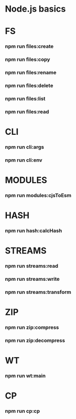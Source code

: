 # Node.js basics

# FS

### npm run files:create

### npm run files:copy

### npm run files:rename

### npm run files:delete

### npm run files:list

### npm run files:read

# CLI

### npm run cli:args

### npm run cli:env

# MODULES

### npm run modules:cjsToEsm

# HASH

### npm run hash:calcHash

# STREAMS

### npm run streams:read

### npm run streams:write

### npm run streams:transform

# ZIP

### npm run zip:compress

### npm run zip:decompress

# WT

### npm run wt:main

# CP

### npm run cp:cp
